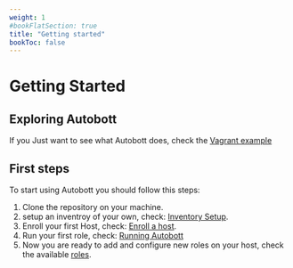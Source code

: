 ```yaml
---
weight: 1
#bookFlatSection: true
title: "Getting started"
bookToc: false
---
```


# Getting Started

## Exploring Autobott

If you Just want to see what Autobott does, check the [Vagrant example](/docs/docs/getting-started/vagrant/)

## First steps

To start using Autobott you should follow this steps:

1. Clone the repository on your machine.
2. setup an inventroy of your own, check: [Inventory Setup](/docs/docs/getting-started/inventory/).
3. Enroll your first Host, check: [Enroll a host](/docs/docs/getting-started/enroll/).
4. Run your first role, check: [Running Autobott](/docs/docs/getting-started/runing/)
5. Now you are ready to add and configure new roles on your host, check the available [roles](/docs/docs/roles/).